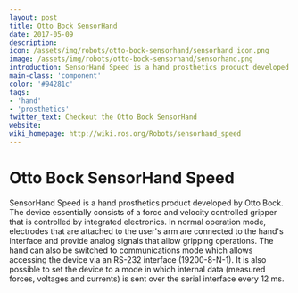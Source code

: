 ```yaml
---
layout: post
title: Otto Bock SensorHand
date: 2017-05-09
description:
icon: /assets/img/robots/otto-bock-sensorhand/sensorhand_icon.png
image: /assets/img/robots/otto-bock-sensorhand/sensorhand.png
introduction: SensorHand Speed is a hand prosthetics product developed by Otto Bock.
main-class: 'component'
color: '#94281c'
tags:
- 'hand'
- 'prosthetics'
twitter_text: Checkout the Otto Bock SensorHand
website: 
wiki_homepage: http://wiki.ros.org/Robots/sensorhand_speed
---
```


# Otto Bock SensorHand Speed
SensorHand Speed is a hand prosthetics product developed by Otto Bock.
The device essentially consists of a force and velocity controlled gripper that is controlled by integrated electronics.
In normal operation mode, electrodes that are attached to the user's arm are connected to the hand's interface and provide analog signals that allow gripping operations.
The hand can also be switched to communications mode which allows accessing the device via an RS-232 interface (19200-8-N-1).
It is also possible to set the device to a mode in which internal data (measured forces, voltages and currents) is sent over the serial interface every 12 ms.
